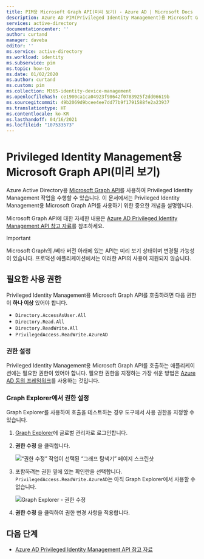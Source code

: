 ```yaml
---
title: PIM용 Microsoft Graph API(미리 보기) - Azure AD | Microsoft Docs
description: Azure AD PIM(Privileged Identity Management)용 Microsoft Graph API(미리 보기)를 사용하는 방법에 대한 정보를 제공합니다.
services: active-directory
documentationcenter: ''
author: curtand
manager: daveba
editor: ''
ms.service: active-directory
ms.workload: identity
ms.subservice: pim
ms.topic: how-to
ms.date: 01/02/2020
ms.author: curtand
ms.custom: pim
ms.collection: M365-identity-device-management
ms.openlocfilehash: ce1900ca1ca04923f98642f0783925f2dd06619b
ms.sourcegitcommit: 49b2069d9bcee4ee7dd77b9f1791588fe2a23937
ms.translationtype: HT
ms.contentlocale: ko-KR
ms.lasthandoff: 04/16/2021
ms.locfileid: "107533573"
---
```

# <a name="microsoft-graph-apis-for-privileged-identity-management-preview"></a>Privileged Identity Management용 Microsoft Graph API(미리 보기)

Azure Active Directory용 [Microsoft Graph API](/graph/overview)를 사용하여 Privileged Identity Management 작업을 수행할 수 있습니다. 이 문서에서는 Privileged Identity Management용 Microsoft Graph API를 사용하기 위한 중요한 개념을 설명합니다.

Microsoft Graph API에 대한 자세한 내용은 [Azure AD Privileged Identity Management API 참고 자료](/graph/api/resources/privilegedidentitymanagement-root?view=graph-rest-beta&preserve-view=true)를 참조하세요.

> [!IMPORTANT]
> Microsoft Graph의 /베타 버전 아래에 있는 API는 미리 보기 상태이며 변경될 가능성이 있습니다. 프로덕션 애플리케이션에서는 이러한 API의 사용이 지원되지 않습니다.

## <a name="required-permissions"></a>필요한 사용 권한

Privileged Identity Management용 Microsoft Graph API를 호출하려면 다음 권한이 **하나 이상** 있어야 합니다.

- `Directory.AccessAsUser.All`
- `Directory.Read.All`
- `Directory.ReadWrite.All`
- `PrivilegedAccess.ReadWrite.AzureAD`

### <a name="set-permissions"></a>권한 설정

Privileged Identity Management용 Microsoft Graph API를 호출하는 애플리케이션에는 필요한 권한이 있어야 합니다. 필요한 권한을 지정하는 가장 쉬운 방법은 [Azure AD 동의 프레임워크](../develop/consent-framework.md)를 사용하는 것입니다.

### <a name="set-permissions-in-graph-explorer"></a>Graph Explorer에서 권한 설정

Graph Explorer를 사용하여 호출을 테스트하는 경우 도구에서 사용 권한을 지정할 수 있습니다.

1. [Graph Explorer](https://developer.microsoft.com/graph/graph-explorer)에 글로벌 관리자로 로그인합니다.

1. **권한 수정** 을 클릭합니다.

    ![“권한 수정” 작업이 선택된 “그래프 탐색기” 페이지 스크린샷](./media/pim-apis/graph-explorer.png)

1. 포함하려는 권한 옆에 있는 확인란을 선택합니다. `PrivilegedAccess.ReadWrite.AzureAD`는 아직 Graph Explorer에서 사용할 수 없습니다.

    ![Graph Explorer - 권한 수정](./media/pim-apis/graph-explorer-modify-permissions.png)

1. **권한 수정** 을 클릭하여 권한 변경 사항을 적용합니다.

## <a name="next-steps"></a>다음 단계

- [Azure AD Privileged Identity Management API 참고 자료](/graph/api/resources/privilegedidentitymanagement-root?view=graph-rest-beta&preserve-view=true)
